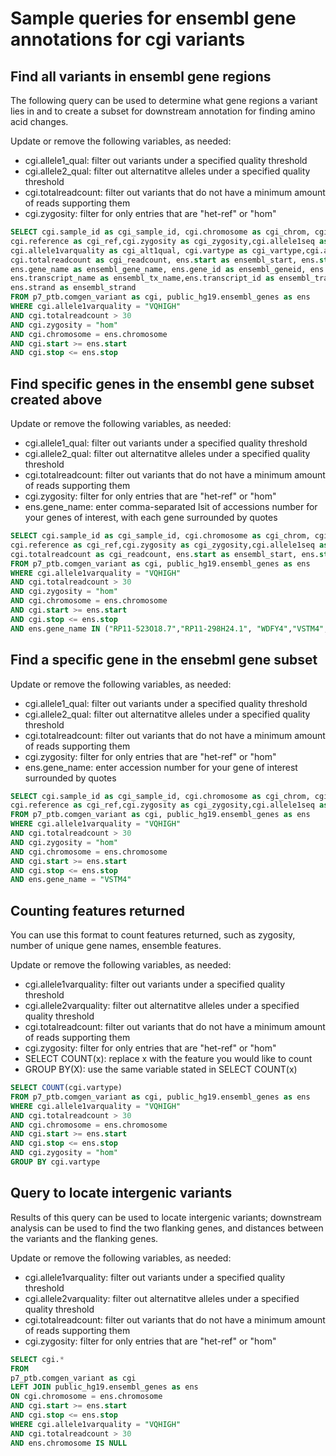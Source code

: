 Sample queries for ensembl gene annotations for cgi variants
============================================================

Find all variants in ensembl gene regions
-----------------------------------------

The following query can be used to determine what gene regions a variant
lies in and to create a subset for downstream annotation for finding
amino acid changes.

Update or remove the following variables, as needed:  
- cgi.allele1_qual: filter out variants under a specified quality threshold 
- cgi.allele2_qual: filter out alternatitve alleles under a specified quality threshold 
- cgi.totalreadcount: filter out variants that do not have a minimum amount of reads supporting them 
- cgi.zygosity: filter for only entries that are "het-ref" or "hom"

```sql
SELECT cgi.sample_id as cgi_sample_id, cgi.chromosome as cgi_chrom, cgi.start as cgi_start,cgi.stop as cgi_stop,
cgi.reference as cgi_ref,cgi.zygosity as cgi_zygosity,cgi.allele1seq as cgi_alt1, cgi.allele2seq as cgi_alt2, 
cgi.allele1varquality as cgi_alt1qual, cgi.vartype as cgi_vartype,cgi.allele2varquality as cgi_alt2qual,
cgi.totalreadcount as cgi_readcount, ens.start as ensembl_start, ens.stop as ensembl_end, ens.feature, 
ens.gene_name as ensembl_gene_name, ens.gene_id as ensembl_geneid, ens.gene_biotype as ensembl_gene_biotype,
ens.transcript_name as ensembl_tx_name,ens.transcript_id as ensembl_trans_id, ens.exon_id as ensembl_exonid, 
ens.strand as ensembl_strand
FROM p7_ptb.comgen_variant as cgi, public_hg19.ensembl_genes as ens
WHERE cgi.allele1varquality = "VQHIGH"  
AND cgi.totalreadcount > 30
AND cgi.zygosity = "hom"
AND cgi.chromosome = ens.chromosome
AND cgi.start >= ens.start 
AND cgi.stop <= ens.stop
```
Find specific genes in the ensembl gene subset created above
------------------------------------------------------------

Update or remove the following variables, as needed:  
- cgi.allele1_qual: filter out variants under a specified quality threshold 
- cgi.allele2_qual: filter out alternatitve alleles under a specified quality threshold 
- cgi.totalreadcount: filter out variants that do not have a minimum amount of reads supporting them 
- cgi.zygosity: filter for only entries that are "het-ref" or "hom" 
- ens.gene_name: enter comma-separated lsit of accessions number for your genes of interest, with each gene surrounded by quotes

```sql
SELECT cgi.sample_id as cgi_sample_id, cgi.chromosome as cgi_chrom, cgi.start as cgi_start,cgi.stop as cgi_stop,
cgi.reference as cgi_ref,cgi.zygosity as cgi_zygosity,cgi.allele1seq as cgi_alt1, cgi.allele2seq as cgi_alt2, cgi.allele1varquality as cgi_alt1qual, cgi.vartype as cgi_vartype,cgi.allele2varquality as cgi_alt2qual, 
cgi.totalreadcount as cgi_readcount, ens.start as ensembl_start, ens.stop as ensembl_end, ens.feature, ens.gene_name as ensembl_gene_name, ens.gene_id as ensembl_geneid, ens.gene_biotype as ensembl_gene_biotype, ens.transcript_name as ensembl_tx_name,ens.transcript_id as ensembl_trans_id, ens.exon_id as ensembl_exonid, ens.strand as ensembl_strand
FROM p7_ptb.comgen_variant as cgi, public_hg19.ensembl_genes as ens
WHERE cgi.allele1varquality = "VQHIGH"  
AND cgi.totalreadcount > 30
AND cgi.zygosity = "hom"
AND cgi.chromosome = ens.chromosome
AND cgi.start >= ens.start 
AND cgi.stop <= ens.stop
AND ens.gene_name IN ("RP11-523O18.7","RP11-298H24.1", "WDFY4","VSTM4", "LRRC18")
```
Find a specific gene in the ensebml gene subset
-----------------------------------------------

Update or remove the following variables, as needed:  
- cgi.allele1_qual: filter out variants under a specified quality threshold
- cgi.allele2_qual: filter out alternatitve alleles under a specified quality threshold
- cgi.totalreadcount: filter out variants that do not have a minimum amount of reads supporting them 
- cgi.zygosity: filter for only entries that are "het-ref" or "hom" 
- ens.gene_name: enter accession number for your gene of interest surrounded by quotes

```sql
SELECT cgi.sample_id as cgi_sample_id, cgi.chromosome as cgi_chrom, cgi.start as cgi_start,cgi.stop as cgi_stop,
cgi.reference as cgi_ref,cgi.zygosity as cgi_zygosity,cgi.allele1seq as cgi_alt1, cgi.allele2seq as cgi_alt2, cgi.allele1varquality as cgi_alt1qual, cgi.vartype as cgi_vartype,cgi.allele2varquality as cgi_alt2qual, cgi.totalreadcount as cgi_readcount, ens.start as ensembl_start, ens.stop as ensembl_end, ens.feature, ens.gene_name as ensembl_gene_name, ens.gene_id as ensembl_geneid, ens.gene_biotype as ensembl_gene_biotype, ens.transcript_name as ensembl_tx_name, ens.transcript_id as ensembl_trans_id, ens.exon_id as ensembl_exonid, ens.strand as ensembl_strand
FROM p7_ptb.comgen_variant as cgi, public_hg19.ensembl_genes as ens
WHERE cgi.allele1varquality = "VQHIGH"  
AND cgi.totalreadcount > 30
AND cgi.zygosity = "hom"
AND cgi.chromosome = ens.chromosome
AND cgi.start >= ens.start 
AND cgi.stop <= ens.stop
AND ens.gene_name = "VSTM4"
```
Counting features returned
-----------------------------------------------
You can use this format to count features returned, such as zygosity, number of unique gene names, ensemble features.

Update or remove the following variables, as needed:  
- cgi.allele1varquality: filter out variants under a specified quality threshold 
- cgi.allele2varquality: filter out alternatitve alleles under a specified quality threshold 
- cgi.totalreadcount: filter out variants that do not have a minimum amount of reads supporting them 
- cgi.zygosity: filter for only entries that are "het-ref" or "hom" 
- SELECT COUNT(x): replace x with the feature you would like to count
- GROUP BY(X): use the same variable stated in SELECT COUNT(x)

```sql
SELECT COUNT(cgi.vartype)
FROM p7_ptb.comgen_variant as cgi, public_hg19.ensembl_genes as ens
WHERE cgi.allele1varquality = "VQHIGH"  
AND cgi.totalreadcount > 30
AND cgi.chromosome = ens.chromosome
AND cgi.start >= ens.start 
AND cgi.stop <= ens.stop
AND cgi.zygosity = "hom"
GROUP BY cgi.vartype
```
Query to locate intergenic variants
-----------------------------------
Results of this query can be used to locate intergenic variants; downstream analysis can be used to find the two flanking genes, and distances between the variants and the flanking genes.

Update or remove the following variables, as needed:  
- cgi.allele1varquality: filter out variants under a specified quality threshold 
- cgi.allele2varquality: filter out alternatitve alleles under a specified quality threshold 
- cgi.totalreadcount: filter out variants that do not have a minimum amount of reads supporting them 
- cgi.zygosity: filter for only entries that are "het-ref" or "hom"

```sql
SELECT cgi.* 
FROM
p7_ptb.comgen_variant as cgi
LEFT JOIN public_hg19.ensembl_genes as ens
ON cgi.chromosome = ens.chromosome
AND cgi.start >= ens.start 
AND cgi.stop <= ens.stop
WHERE cgi.allele1varquality = "VQHIGH"  
AND cgi.totalreadcount > 30
AND ens.chromosome IS NULL
```
